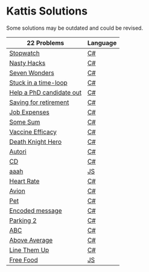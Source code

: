 # Kattis Solutions
Some solutions may be outdated and could be revised.

22 Problems | Language
------------ | -------------
[Stopwatch](https://open.kattis.com/problems/stopwatch) | [C#](https://github.com/Fredrikmoller1324/Kattis/blob/main/C%23/KattisQstopWatch/Program.cs)
[Nasty Hacks](https://open.kattis.com/problems/nastyhacks) | [C#](https://github.com/Fredrikmoller1324/Kattis/blob/main/C%23/KattisQNastyHacks/Program.cs)
[Seven Wonders](https://open.kattis.com/problems/sevenwonders)|[C#](https://github.com/Fredrikmoller1324/Kattis/blob/main/C%23/SevenWonders/Program.cs)
[Stuck in a time-loop](https://open.kattis.com/problems/timeloop)|[C#](https://github.com/Fredrikmoller1324/Kattis/blob/main/C%23/StuckInATimeLoop/Program.cs)
[Help a PhD candidate out](https://open.kattis.com/problems/helpaphd)|[C#](https://github.com/Fredrikmoller1324/Kattis/blob/main/C%23/HelpPhDCandidate/Program.cs)
[Saving for retirement](https://open.kattis.com/problems/savingforretirement)|[C#](https://github.com/Fredrikmoller1324/Kattis/blob/main/C%23/SavingForRetirement/Program.cs)
[Job Expenses](https://open.kattis.com/problems/jobexpenses)|[C#](https://github.com/Fredrikmoller1324/Kattis/blob/main/C%23/JobExpenses/Program.cs)
[Some Sum](https://open.kattis.com/problems/somesum)|[C#](https://github.com/Fredrikmoller1324/Kattis/blob/main/C%23/SomeSum/Program.cs)
[Vaccine Efficacy](https://open.kattis.com/problems/vaccineefficacy)|[C#](https://github.com/Fredrikmoller1324/Kattis/blob/main/C%23/VaccineEfficacy/Program.cs)
[Death Knight Hero](https://open.kattis.com/problems/deathknight)|[C#](https://github.com/Fredrikmoller1324/Kattis/blob/main/C%23/DeathKnightHero/Program.cs)
[Autori](https://open.kattis.com/problems/autori)|[C#](https://github.com/Fredrikmoller1324/Kattis/blob/main/C%23/Autori/Program.cs)
[CD](https://open.kattis.com/problems/cd)|[C#](https://github.com/Fredrikmoller1324/Kattis/blob/main/C%23/CD/Program.cs)
[aaah](https://open.kattis.com/problems/aaah)|[JS](https://github.com/Fredrikmoller1324/Kattis/blob/main/js/aaah.js)
[Heart Rate](https://open.kattis.com/problems/heartrate)|[C#](https://github.com/Fredrikmoller1324/Kattis/blob/main/C%23/HeartRate/Program.cs)
[Avion](https://open.kattis.com/problems/avion)|[C#](https://github.com/Fredrikmoller1324/Kattis/blob/main/C%23/Avion/Program.cs)
[Pet](https://open.kattis.com/problems/pet)|[C#](https://github.com/Fredrikmoller1324/Kattis/blob/main/C%23/Pet/Program.cs)
[Encoded message](https://open.kattis.com/problems/encodedmessage)|[C#](https://github.com/Fredrikmoller1324/Kattis/blob/main/C%23/EncodedMessage/Program.cs)
[Parking 2](https://open.kattis.com/problems/parking2)|[C#](https://github.com/Fredrikmoller1324/Kattis/blob/main/C%23/Parking/Program.cs)
[ABC](https://open.kattis.com/problems/abc)|[C#](https://github.com/Fredrikmoller1324/Kattis/blob/main/C%23/ABC/Program.cs)
[Above Average](https://open.kattis.com/problems/aboveaverage)|[C#](https://github.com/Fredrikmoller1324/Kattis/blob/main/C%23/AboveAverage/Program.cs)
[Line Them Up](https://open.kattis.com/problems/lineup)|[C#](https://github.com/Fredrikmoller1324/Kattis/blob/main/C%23/LineThemUp/Program.cs)
[Free Food](https://open.kattis.com/problems/freefood)|[JS](https://github.com/Fredrikmoller1324/Kattis/blob/main/js/FreeFood/FreeFood.js)
